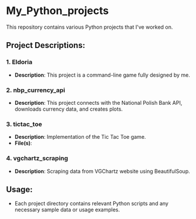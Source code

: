 # My_Python_projects
This repository contains various Python projects that I've worked on.

## Project Descriptions:

### 1. Eldoria
   - **Description**: This project is a command-line game fully designed by me.

### 2. nbp_currency_api
   - **Description**: This project connects with the National Polish Bank API, downloads currency data, and creates plots.

### 3. tictac_toe
   - **Description**: Implementation of the Tic Tac Toe game.
   - **File(s)**: 

### 4. vgchartz_scraping
   - **Description**: Scraping data from VGChartz website using BeautifulSoup.

## Usage:
   - Each project directory contains relevant Python scripts and any necessary sample data or usage examples.

